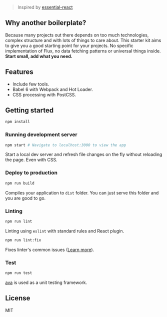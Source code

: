 > Inspired by [essential-react](https://github.com/pheuter/essential-react)

## Why another boilerplate?

Because many projects out there depends on too much technologies, complex structure and with lots of things to care about.
This starter kit aims to give you a good starting point for your projects. No specific implementation of Flux, no data fetching patterns
or universal things inside. **Start small, add what you need.**

## Features
- Include few tools.
- Babel 6 with Webpack and Hot Loader.
- CSS processing with PostCSS.

## Getting started

```bash
npm install
```

### Running development server

```bash
npm start # Navigate to localhost:3000 to view the app
```

Start a local dev server and refresh file changes on the fly without reloading the page. Even with CSS.

### Deploy to production

```bash
npm run build
```

Compiles your application to `dist` folder. You can just serve this folder and you are good to go.

### Linting

```bash
npm run lint
```

Linting using `eslint` with standard rules and React plugin.

```bash
npm run lint:fix
```

Fixes linter's common issues ([Learn more](http://eslint.org/docs/user-guide/command-line-interface.html#fix)).

### Test

```bash
npm run test
```

[ava](https://github.com/sindresorhus/ava) is used as a unit testing framework.

## License

MIT
